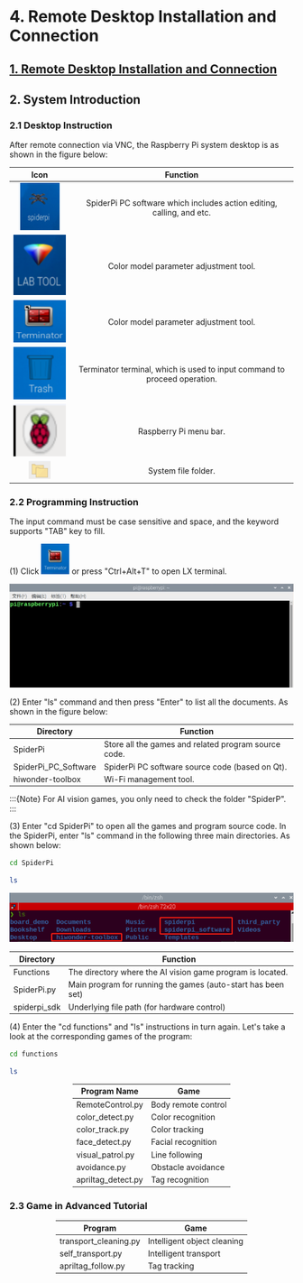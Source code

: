 # 4. Remote Desktop Installation and Connection

## [1. Remote Desktop Installation and Connection]()

## 2. System Introduction

### 2.1 Desktop Instruction

After remote connection via VNC, the Raspberry Pi system desktop is as shown in the figure below:

|                             Icon                             |                           Function                           |
| :----------------------------------------------------------: | :----------------------------------------------------------: |
| <img src="../_static/media/6/2.2/image3.png" style="width:0.72917in;height:0.875in" /> | SpiderPi PC software which includes action editing, calling, and etc. |
| <img src="../_static/media/6/2.2/image4.png" style="width:1.20833in;height:1.11458in" /> |            Color model parameter adjustment tool.            |
| <img src="../_static/media/6/2.2/image5.png" style="width:1.04167in;height:0.78125in" /> |            Color model parameter adjustment tool.            |
| <img src="../_static/media/6/2.2/image6.png" style="width:0.98958in;height:0.96875in" /> | Terminator terminal, which is used to input command to proceed operation. |
| <img src="../_static/media/6/2.2/image7.png" style="width:0.98958in;height:0.96875in" /> |                    Raspberry Pi menu bar.                    |
| <img src="../_static/media/6/2.2/image8.png" style="width:0.40625in;height:0.33333in" alt="image" /> |                     System file folder.                      |

### 2.2 Programming Instruction

The input command must be case sensitive and space, and the keyword supports "TAB" key to fill.

(1)  Click <img src="../_static/media/6/2.2/image9.png" style="width:50px" /> or press "Ctrl+Alt+T" to open LX terminal.

<img class="common_img" src="../_static/media/6/2.2/image10.png" style="width:in;height:in" />

(2) Enter "ls" command and then press "Enter" to list all the documents. As shown in the figure below:

<div style="width: fit-content;margin:0 auto">

| **Directory**        | **Function**                                         |
| -------------------- | ---------------------------------------------------- |
| SpiderPi             | Store all the games and related program source code. |
| SpiderPi_PC_Software | SpiderPi PC software source code (based on Qt).      |
| hiwonder-toolbox     | Wi-Fi management tool.                               |

</div>

:::{Note}
For AI vision games, you only need to check the folder "SpiderP".
:::

(3)  Enter "cd SpiderPi" to open all the games and program source code. In the SpiderPi, enter "ls" command in the following three main directories. As shown below:

```bash
cd SpiderPi
```

```bash
ls
```

<img class="common_img" src="../_static/media/6/2.2/image11.png" style="width:in;height:in" />

<div style="width: fit-content;margin:0 auto">

| **Directory** | **Function**                                                 |
| ------------- | ------------------------------------------------------------ |
| Functions     | The directory where the AI vision game program is located.   |
| SpiderPi.py   | Main program for running the games (auto-start has been set) |
| spiderpi_sdk  | Underlying file path (for hardware control)                  |

</div>

(4)  Enter the "cd functions" and "ls" instructions in turn again. Let's take a look at the corresponding games of the program:

```bash
cd functions
```

```bash
ls
```

<div style="width: fit-content;margin:0 auto">

| **Program Name**   | **Game**            |
| ------------------ | ------------------- |
| RemoteControl.py   | Body remote control |
| color_detect.py    | Color recognition   |
| color_track.py     | Color tracking      |
| face_detect.py     | Facial recognition  |
| visual_patrol.py   | Line following      |
| avoidance.py       | Obstacle avoidance  |
| apriltag_detect.py | Tag recognition     |

</div>

### 2.3 Game in Advanced Tutorial

<div style="width: fit-content;margin:0 auto">

| **Program**           | **Game**                    |
| --------------------- | --------------------------- |
| transport_cleaning.py | Intelligent object cleaning |
| self_transport.py     | Intelligent transport       |
| apriltag_follow.py    | Tag tracking                |

</div>
